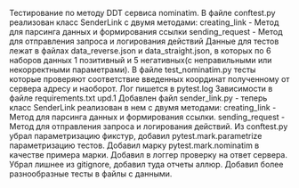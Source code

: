 Тестирование по методу DDT сервиса nominatim.
В файле conftest.py реализован класс SenderLink c двумя методами:
creating_link - Метод для парсинга данных и формирования ссылки
sending_request - Метод для отправления запроса и логирования действий
Данные для тестов лежат в файлах data_reverse.json и data_straight.json, в которых по 6 наборов данных 
1 позитивный и 5 негативных(с неправильными или некорректными параметрами).
В файле test_nominatim.py тесты которые проверяют соответствие введенных координат полученному от сервера адресу и
наоборот.
Лог пишется в pytest.log
Зависимости в файле requirements.txt
upd.1
Добавлен файл sender_link.py - теперь класс SenderLink реализован в нем  c двумя методами:
creating_link - Метод для парсинга данных и формирования ссылки.
sending_request - Метод для отправления запроса и логирования действий.
Из conftest.py убрал параметризацию фикстур, добавил pytest.mark.parametrize параметризацию тестов. Добавил марку 
pytest.mark.nominatim в качестве примера марки.
Добавил в логгер проверку на ответ сервера. Убрал лишнее из gitignore, добавил туда отчеты аллюр.
Добавил более разнообразные тесты в файлы с данными.